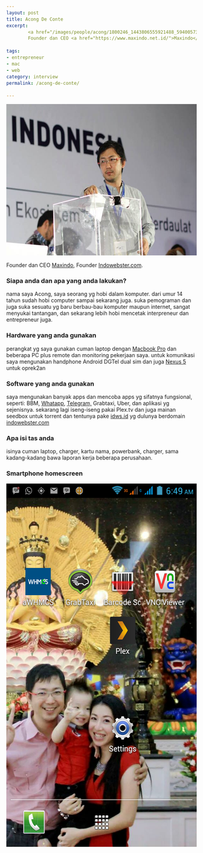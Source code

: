 ```yaml
---
layout: post
title: Acong De Conte
excerpt:
        <a href="/images/people/acong/1800246_1443806555921488_5940057397846639244_n.jpg"><img src="/images/people/acong/1800246_1443806555921488_5940057397846639244_n.jpg" alt="Acong De conte" width="600" height="400" class="alignnone size-full wp-image-211" /></a>
        Founder dan CEO <a href="https://www.maxindo.net.id/">Maxindo</a>, Founder <a href="http://www.indowebster.com/">Indowebster.com</a>.

tags:
- entrepreneur
- mac
- web
category: interview
permalink: /acong-de-conte/

---
```


<a href="/images/people/acong/1800246_1443806555921488_5940057397846639244_n.jpg"><img src="/images/people/acong/1800246_1443806555921488_5940057397846639244_n.jpg" alt="Acong De conte" width="600" height="400" class="alignnone size-full wp-image-211" /></a>

Founder dan CEO <a href="https://www.maxindo.net.id/">Maxindo</a>, Founder <a href="http://www.indowebster.com/">Indowebster.com</a>.

<!--more-->

<h3>Siapa anda dan apa yang anda lakukan?</h3>
<p>
nama saya Acong, saya seorang yg hobi dalam komputer. dari umur 14 tahun sudah hobi computer sampai sekarang juga. suka pemograman dan juga suka sesuatu yg baru berbau-bau komputer maupun internet, sangat menyukai tantangan, dan sekarang lebih hobi mencetak interpreneur dan entrepreneur juga.
</p>

<h3>Hardware yang anda gunakan</h3>
<p>perangkat yg saya gunakan cuman laptop dengan <a href="https://www.apple.com/sg/macbook-pro/">Macbook Pro</a> dan beberapa PC plus remote dan monitoring pekerjaan saya. untuk komunikasi saya mengunakan handphone Android DGTel dual sim dan juga <a href="http://www.google.com/nexus/5/">Nexus 5</a> untuk oprek2an</p>

<h3>Software yang anda gunakan</h3>
<p>saya mengunakan banyak apps dan mencoba apps yg sifatnya fungsional, seperti: BBM, <a href="https://www.whatsapp.com/">Whatapp</a>, <a href="https://telegram.org/">Telegram,</a> Grabtaxi, Uber, dan aplikasi yg sejenisnya.
sekarang lagi iseng-iseng pakai Plex.tv dan juga mainan seedbox untuk torrent dan tentunya pake <a href="http://idws.id/">idws.id</a> yg dulunya berdomain <a href="http://www.indowebster.com/">indowebster.com</a></p>


<h3>Apa isi tas anda</h3>
<p>isinya cuman laptop, charger, kartu nama, powerbank, charger, sama kadang-kadang bawa laporan kerja beberapa perusahaan. </p>


<h3>Smartphone homescreen</h3>
<a href="/images/people/acong/Screenshot_2015-07-01-06-49-08.png"><img src="/images/people/acong/Screenshot_2015-07-01-06-49-08.png" alt="Acong De conte Homescreen" width="540" height="960" class="alignnone size-full wp-image-212" /></a>
